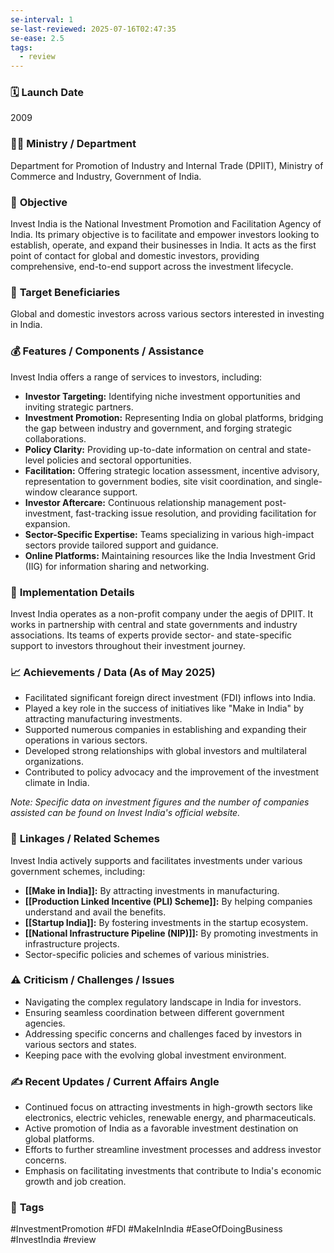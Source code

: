 ```yaml
---
se-interval: 1
se-last-reviewed: 2025-07-16T02:47:35
se-ease: 2.5
tags:
  - review
---
```



### 🗓️ **Launch Date**
2009

### 🧑‍🏫 **Ministry / Department**
Department for Promotion of Industry and Internal Trade (DPIIT), Ministry of Commerce and Industry, Government of India.

### 🎯 **Objective**
Invest India is the National Investment Promotion and Facilitation Agency of India. Its primary objective is to facilitate and empower investors looking to establish, operate, and expand their businesses in India. It acts as the first point of contact for global and domestic investors, providing comprehensive, end-to-end support across the investment lifecycle.

### 👥 **Target Beneficiaries**
Global and domestic investors across various sectors interested in investing in India.

### 💰 **Features / Components / Assistance**
Invest India offers a range of services to investors, including:

-   **Investor Targeting:** Identifying niche investment opportunities and inviting strategic partners.
-   **Investment Promotion:** Representing India on global platforms, bridging the gap between industry and government, and forging strategic collaborations.
-   **Policy Clarity:** Providing up-to-date information on central and state-level policies and sectoral opportunities.
-   **Facilitation:** Offering strategic location assessment, incentive advisory, representation to government bodies, site visit coordination, and single-window clearance support.
-   **Investor Aftercare:** Continuous relationship management post-investment, fast-tracking issue resolution, and providing facilitation for expansion.
-   **Sector-Specific Expertise:** Teams specializing in various high-impact sectors provide tailored support and guidance.
-   **Online Platforms:** Maintaining resources like the India Investment Grid (IIG) for information sharing and networking.

### 📍 **Implementation Details**
Invest India operates as a non-profit company under the aegis of DPIIT. It works in partnership with central and state governments and industry associations. Its teams of experts provide sector- and state-specific support to investors throughout their investment journey.

### 📈 **Achievements / Data** (As of May 2025)
-   Facilitated significant foreign direct investment (FDI) inflows into India.
-   Played a key role in the success of initiatives like "Make in India" by attracting manufacturing investments.
-   Supported numerous companies in establishing and expanding their operations in various sectors.
-   Developed strong relationships with global investors and multilateral organizations.
-   Contributed to policy advocacy and the improvement of the investment climate in India.

*Note: Specific data on investment figures and the number of companies assisted can be found on Invest India's official website.*

### 🧩 **Linkages / Related Schemes**
Invest India actively supports and facilitates investments under various government schemes, including:

-   **[[Make in India]]:** By attracting investments in manufacturing.
-   **[[Production Linked Incentive (PLI) Scheme]]:** By helping companies understand and avail the benefits.
-   **[[Startup India]]:** By fostering investments in the startup ecosystem.
-   **[[National Infrastructure Pipeline (NIP)]]:** By promoting investments in infrastructure projects.
-   Sector-specific policies and schemes of various ministries.

### ⚠️ **Criticism / Challenges / Issues**
-   Navigating the complex regulatory landscape in India for investors.
-   Ensuring seamless coordination between different government agencies.
-   Addressing specific concerns and challenges faced by investors in various sectors and states.
-   Keeping pace with the evolving global investment environment.

### ✍️ **Recent Updates / Current Affairs Angle**
-   Continued focus on attracting investments in high-growth sectors like electronics, electric vehicles, renewable energy, and pharmaceuticals.
-   Active promotion of India as a favorable investment destination on global platforms.
-   Efforts to further streamline investment processes and address investor concerns.
-   Emphasis on facilitating investments that contribute to India's economic growth and job creation.

### 🔗 **Tags**
#InvestmentPromotion #FDI #MakeInIndia #EaseOfDoingBusiness #InvestIndia
#review